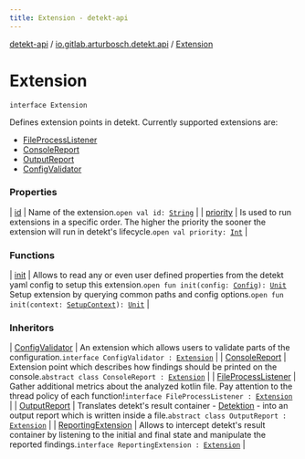```yaml
---
title: Extension - detekt-api
---
```


[detekt-api](../../index.html) / [io.gitlab.arturbosch.detekt.api](../index.html) / [Extension](./index.html)

# Extension

`interface Extension`

Defines extension points in detekt.
Currently supported extensions are:

* [FileProcessListener](../-file-process-listener/index.html)
* [ConsoleReport](../-console-report/index.html)
* [OutputReport](../-output-report/index.html)
* [ConfigValidator](../-config-validator/index.html)

### Properties

| [id](id.html) | Name of the extension.`open val id: `[`String`](https://kotlinlang.org/api/latest/jvm/stdlib/kotlin/-string/index.html) |
| [priority](priority.html) | Is used to run extensions in a specific order. The higher the priority the sooner the extension will run in detekt's lifecycle.`open val priority: `[`Int`](https://kotlinlang.org/api/latest/jvm/stdlib/kotlin/-int/index.html) |

### Functions

| [init](init.html) | Allows to read any or even user defined properties from the detekt yaml config to setup this extension.`open fun init(config: `[`Config`](../-config/index.html)`): `[`Unit`](https://kotlinlang.org/api/latest/jvm/stdlib/kotlin/-unit/index.html)<br>Setup extension by querying common paths and config options.`open fun init(context: `[`SetupContext`](../-setup-context/index.html)`): `[`Unit`](https://kotlinlang.org/api/latest/jvm/stdlib/kotlin/-unit/index.html) |

### Inheritors

| [ConfigValidator](../-config-validator/index.html) | An extension which allows users to validate parts of the configuration.`interface ConfigValidator : `[`Extension`](./index.html) |
| [ConsoleReport](../-console-report/index.html) | Extension point which describes how findings should be printed on the console.`abstract class ConsoleReport : `[`Extension`](./index.html) |
| [FileProcessListener](../-file-process-listener/index.html) | Gather additional metrics about the analyzed kotlin file. Pay attention to the thread policy of each function!`interface FileProcessListener : `[`Extension`](./index.html) |
| [OutputReport](../-output-report/index.html) | Translates detekt's result container - [Detektion](../-detektion/index.html) - into an output report which is written inside a file.`abstract class OutputReport : `[`Extension`](./index.html) |
| [ReportingExtension](../-reporting-extension/index.html) | Allows to intercept detekt's result container by listening to the initial and final state and manipulate the reported findings.`interface ReportingExtension : `[`Extension`](./index.html) |

